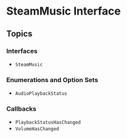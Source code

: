 # SteamMusic Interface

## Topics

### Interfaces
- ``SteamMusic``

### Enumerations and Option Sets
- ``AudioPlaybackStatus``

### Callbacks
- ``PlaybackStatusHasChanged``
- ``VolumeHasChanged``
